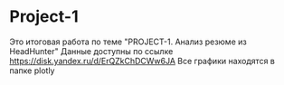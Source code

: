 # Project-1
Это итоговая работа по теме "PROJECT-1. Анализ резюме из HeadHunter"
Данные доступны по ссылке https://disk.yandex.ru/d/ErQZkChDCWw6JA
Все графики находятся в папке plotly

